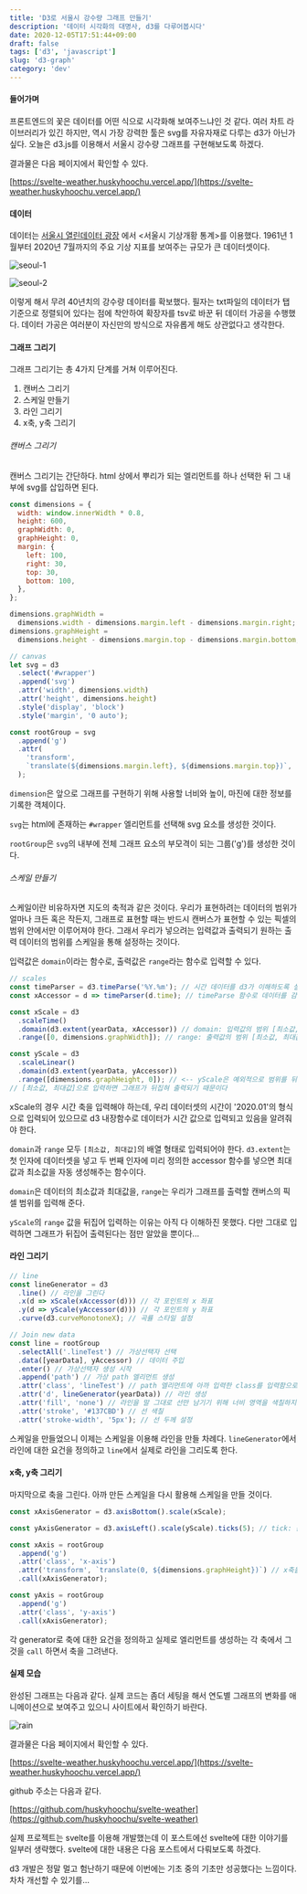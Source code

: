 ```yaml
---
title: 'D3로 서울시 강수량 그래프 만들기'
description: '데이터 시각화의 대명사, d3를 다루어봅시다'
date: 2020-12-05T17:51:44+09:00
draft: false
tags: ['d3', 'javascript']
slug: 'd3-graph'
category: 'dev'
---
```


#### 들어가며

프론트엔드의 꽃은 데이터를 어떤 식으로 시각화해 보여주느냐인 것 같다. 여러 차트 라이브러리가 있긴 하지만, 역시 가장 강력한 툴은 svg를 자유자재로 다루는 d3가 아닌가 싶다. 오늘은 d3.js를 이용해서 서울시 강수량 그래프를 구현해보도록 하겠다.

결과물은 다음 페이지에서 확인할 수 있다.

[https://svelte-weather.huskyhoochu.vercel.app/](https://svelte-weather.huskyhoochu.vercel.app/)

#### 데이터

데이터는 [서울시 열린데이터 광장](https://data.seoul.go.kr/dataList/414/S/2/datasetView.do) 에서 <서울시 기상개황 통계>를 이용했다. 1961년 1월부터 2020년 7월까지의 주요 기상 지표를 보여주는 규모가 큰 데이터셋이다.

![seoul-1](seoul-1.png)

![seoul-2](seoul-2.png)

이렇게 해서 무려 40년치의 강수량 데이터를 확보했다. 필자는 txt파일의 데이터가 탭 기준으로 정렬되어 있다는 점에 착안하여 확장자를 tsv로 바꾼 뒤 데이터 가공을 수행했다. 데이터 가공은 여러분이 자신만의 방식으로 자유롭게 해도 상관없다고 생각한다.

#### 그래프 그리기

그래프 그리기는 총 4가지 단계를 거쳐 이루어진다.

1. 캔버스 그리기
2. 스케일 만들기
3. 라인 그리기
4. x축, y축 그리기

###### 캔버스 그리기

캔버스 그리기는 간단하다. html 상에서 뿌리가 되는 엘리먼트를 하나 선택한 뒤 그 내부에 svg를 삽입하면 된다.

```javascript
const dimensions = {
  width: window.innerWidth * 0.8,
  height: 600,
  graphWidth: 0,
  graphHeight: 0,
  margin: {
    left: 100,
    right: 30,
    top: 30,
    bottom: 100,
  },
};

dimensions.graphWidth =
  dimensions.width - dimensions.margin.left - dimensions.margin.right;
dimensions.graphHeight =
  dimensions.height - dimensions.margin.top - dimensions.margin.bottom;

// canvas
let svg = d3
  .select('#wrapper')
  .append('svg')
  .attr('width', dimensions.width)
  .attr('height', dimensions.height)
  .style('display', 'block')
  .style('margin', '0 auto');

const rootGroup = svg
  .append('g')
  .attr(
    'transform',
    `translate(${dimensions.margin.left}, ${dimensions.margin.top})`,
  );
```

`dimension`은 앞으로 그래프를 구현하기 위해 사용할 너비와 높이, 마진에 대한 정보를 기록한 객체이다.

`svg`는 html에 존재하는 `#wrapper` 엘리먼트를 선택해 svg 요소를 생성한 것이다.

`rootGroup`은 `svg`의 내부에 전체 그래프 요소의 부모격이 되는 그룹('g')를 생성한 것이다.

###### 스케일 만들기

스케일이란 비유하자면 지도의 축적과 같은 것이다. 우리가 표현하려는 데이터의 범위가 얼마나 크든 혹은 작든지, 그래프로 표현할 때는 반드시 캔버스가 표현할 수 있는 픽셀의 범위 안에서만 이루어져야 한다. 그래서 우리가 넣으려는 입력값과 출력되기 원하는 출력 데이터의 범위를 스케일을 통해 설정하는 것이다.

입력값은 `domain`이라는 함수로, 출력값은 `range`라는 함수로 입력할 수 있다.

```javascript
// scales
const timeParser = d3.timeParse('%Y.%m'); // 시간 데이터를 d3가 이해하도록 설정해주는 내장 함수
const xAccessor = d => timeParser(d.time); // timeParse 함수로 데이터를 감싼다

const xScale = d3
  .scaleTime()
  .domain(d3.extent(yearData, xAccessor)) // domain: 입력값의 범위 [최소값, 최대값]
  .range([0, dimensions.graphWidth]); // range: 출력값의 범위 [최소값, 최대값]

const yScale = d3
  .scaleLinear()
  .domain(d3.extent(yearData, yAccessor))
  .range([dimensions.graphHeight, 0]); // <-- yScale은 예외적으로 범위를 뒤집는다.
// [최소값, 최대값]으로 입력하면 그래프가 뒤집혀 출력되기 때문이다
```

xScale의 경우 시간 축을 입력해야 하는데, 우리 데이터셋의 시간이 '2020.01'의 형식으로 입력되어 있으므로 d3 내장함수로 데이터가 시간 값으로 입력되고 있음을 알려줘야 한다.

`domain`과 `range` 모두 `[최소값, 최대값]`의 배열 형태로 입력되어야 한다. `d3.extent`는 첫 인자에 데이터셋을 넣고 두 번째 인자에 미리 정의한 accessor 함수를 넣으면 최대값과 최소값을 자동 생성해주는 함수이다.

`domain`은 데이터의 최소값과 최대값을, `range`는 우리가 그래프를 출력할 캔버스의 픽셀 범위를 입력해 준다.

`yScale`의 `range` 값을 뒤집어 입력하는 이유는 아직 다 이해하진 못했다. 다만 그대로 입력하면 그래프가 뒤집어 출력된다는 점만 알았을 뿐이다...

#### 라인 그리기

```javascript
// line
const lineGenerator = d3
  .line() // 라인을 그린다
  .x(d => xScale(xAccessor(d))) // 각 포인트의 x 좌표
  .y(d => yScale(yAccessor(d))) // 각 포인트의 y 좌표
  .curve(d3.curveMonotoneX); // 곡률 스타일 설정

// Join new data
const line = rootGroup
  .selectAll('.lineTest') // 가상선택자 선택
  .data([yearData], yAccessor) // 데이터 주입
  .enter() // 가상선택자 생성 시작
  .append('path') // 가상 path 엘리먼트 생성
  .attr('class', 'lineTest') // path 엘리먼트에 아까 입력한 class를 입력함으로써 전체 선택을 활성화
  .attr('d', lineGenerator(yearData)) // 라인 생성
  .attr('fill', 'none') // 라인을 말 그대로 선만 남기기 위해 너비 영역을 색칠하지 않게 함
  .attr('stroke', '#137CBD') // 선 색칠
  .attr('stroke-width', '5px'); // 선 두께 설정
```

스케일을 만들었으니 이제는 스케일을 이용해 라인을 만들 차례다. `lineGenerator`에서 라인에 대한 요건을 정의하고 `line`에서 실제로 라인을 그리도록 한다.

#### x축, y축 그리기

마지막으로 축을 그린다. 아까 만든 스케일을 다시 활용해 스케일을 만들 것이다.

```javascript
const xAxisGenerator = d3.axisBottom().scale(xScale);

const yAxisGenerator = d3.axisLeft().scale(yScale).ticks(5); // tick: 눈금 갯수

const xAxis = rootGroup
  .append('g')
  .attr('class', 'x-axis')
  .attr('transform', `translate(0, ${dimensions.graphHeight})`) // x축을 바닥으로 내리기 위한 설정
  .call(xAxisGenerator);

const yAxis = rootGroup
  .append('g')
  .attr('class', 'y-axis')
  .call(xAxisGenerator);
```

각 generator로 축에 대한 요건을 정의하고 실제로 엘리먼트를 생성하는 각 축에서 그것을 `call` 하면서 축을 그려낸다.

#### 실제 모습

완성된 그래프는 다음과 같다. 실제 코드는 좀더 세팅을 해서 연도별 그래프의 변화를 애니메이션으로 보여주고 있으니 사이트에서 확인하기 바란다.

![rain](rain.png)

결과물은 다음 페이지에서 확인할 수 있다.

[https://svelte-weather.huskyhoochu.vercel.app/](https://svelte-weather.huskyhoochu.vercel.app/)

github 주소는 다음과 같다.

[https://github.com/huskyhoochu/svelte-weather](https://github.com/huskyhoochu/svelte-weather)

실제 프로젝트는 svelte를 이용해 개발했는데 이 포스트에선 svelte에 대한 이야기를 일부러 생략했다. svelte에 대한 내용은 다음 포스트에서 다뤄보도록 하겠다.

d3 개발은 정말 멀고 험난하기 때문에 이번에는 기초 중의 기초만 성공했다는 느낌이다. 차차 개선할 수 있기를...
